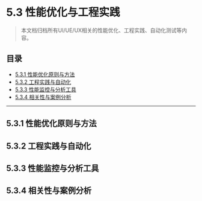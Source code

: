 # 5.3 性能优化与工程实践

> 本文档归档所有UI/UE/UX相关的性能优化、工程实践、自动化测试等内容。

## 目录

- [5.3.1 性能优化原则与方法](#531-性能优化原则与方法)
- [5.3.2 工程实践与自动化](#532-工程实践与自动化)
- [5.3.3 性能监控与分析工具](#533-性能监控与分析工具)
- [5.3.4 相关性与案例分析](#534-相关性与案例分析)

---

## 5.3.1 性能优化原则与方法

## 5.3.2 工程实践与自动化

## 5.3.3 性能监控与分析工具

## 5.3.4 相关性与案例分析 